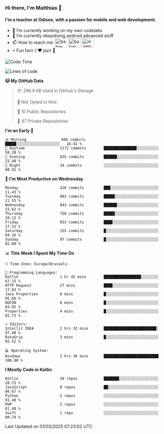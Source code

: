 ### Hi there, I'm Matthias 👋

#### I'm a teacher at Odisee, with a passion for mobile and web development.

- 🔭 I’m currently working on my own codelabs
- 🌱 I’m currently deepdiving android advanced stuff
- 📫 How to reach me: <a href="https://dev.to/batjas" target="_blank"><img align="center" src="https://raw.githubusercontent.com/rahuldkjain/github-profile-readme-generator/master/src/images/icons/Social/devto.svg" alt="batjas" height="30" width="40" /></a>
<a href="https://twitter.com/batjas" target="_blank"><img align="center" src="https://raw.githubusercontent.com/rahuldkjain/github-profile-readme-generator/master/src/images/icons/Social/twitter.svg" alt="batjas" height="30" width="40" /></a>
<a href="https://linkedin.com/in/matthiasdruwé" target="_blank"><img align="center" src="https://raw.githubusercontent.com/rahuldkjain/github-profile-readme-generator/master/src/images/icons/Social/linked-in-alt.svg" alt="matthiasdruwé" height="30" width="40" /></a>
- ⚡ Fun fact: I ❤ jazz 🎷


<!--START_SECTION:waka-->
![Code Time](http://img.shields.io/badge/Code%20Time-1%2C403%20hrs%2015%20mins-blue)

![Lines of code](https://img.shields.io/badge/From%20Hello%20World%20I%27ve%20Written-5.9%20million%20lines%20of%20code-blue)

**🐱 My GitHub Data** 

> 📦 296.9 kB Used in GitHub's Storage 
 > 
> 🚫 Not Opted to Hire
 > 
> 📜 10 Public Repositories 
 > 
> 🔑 47 Private Repositories 
 > 
**I'm an Early 🐤** 

```text
🌞 Morning                686 commits         █████░░░░░░░░░░░░░░░░░░░░   18.41 % 
🌆 Daytime                2172 commits        ███████████████░░░░░░░░░░   58.28 % 
🌃 Evening                835 commits         ██████░░░░░░░░░░░░░░░░░░░   22.40 % 
🌙 Night                  34 commits          ░░░░░░░░░░░░░░░░░░░░░░░░░   00.91 % 
```
📅 **I'm Most Productive on Wednesday** 

```text
Monday                   426 commits         ███░░░░░░░░░░░░░░░░░░░░░░   11.43 % 
Tuesday                  803 commits         █████░░░░░░░░░░░░░░░░░░░░   21.55 % 
Wednesday                843 commits         ██████░░░░░░░░░░░░░░░░░░░   22.62 % 
Thursday                 750 commits         █████░░░░░░░░░░░░░░░░░░░░   20.12 % 
Friday                   653 commits         ████░░░░░░░░░░░░░░░░░░░░░   17.52 % 
Saturday                 155 commits         █░░░░░░░░░░░░░░░░░░░░░░░░   04.16 % 
Sunday                   97 commits          █░░░░░░░░░░░░░░░░░░░░░░░░   02.60 % 
```


📊 **This Week I Spent My Time On** 

```text
🕑︎ Time Zone: Europe/Brussels

💬 Programming Languages: 
Kotlin                   1 hr 45 mins        █████████████████░░░░░░░░   67.15 % 
HTTP Request             27 mins             ████░░░░░░░░░░░░░░░░░░░░░   17.83 % 
Java Properties          8 mins              █░░░░░░░░░░░░░░░░░░░░░░░░   05.66 % 
HOCON                    6 mins              █░░░░░░░░░░░░░░░░░░░░░░░░   03.85 % 
Properties               4 mins              █░░░░░░░░░░░░░░░░░░░░░░░░   02.73 % 

🔥 Editors: 
IntelliJ IDEA            2 hrs 32 mins       ████████████████████████░   97.48 % 
DataGrip                 3 mins              █░░░░░░░░░░░░░░░░░░░░░░░░   02.52 % 

💻 Operating System: 
Windows                  2 hrs 36 mins       █████████████████████████   100.00 % 
```

**I Mostly Code in Kotlin** 

```text
Kotlin                   38 repos            ███████░░░░░░░░░░░░░░░░░░   28.15 % 
JavaScript               9 repos             ██░░░░░░░░░░░░░░░░░░░░░░░   06.67 % 
Python                   2 repos             ░░░░░░░░░░░░░░░░░░░░░░░░░   01.48 % 
PHP                      2 repos             ░░░░░░░░░░░░░░░░░░░░░░░░░   01.48 % 
Swift                    1 repo              ░░░░░░░░░░░░░░░░░░░░░░░░░   00.74 % 
```




 Last Updated on 01/03/2025 07:23:02 UTC
<!--END_SECTION:waka-->
